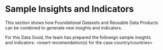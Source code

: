 # Sample Insights and Indicators

This section shows how Foundational Datasets and Reusable Data Products can be combined to generate new insights and indicators.

For this Data Good, the team has prepared the followign sample insights and indicators: <insert recomendation(s) for the case country/countries>
